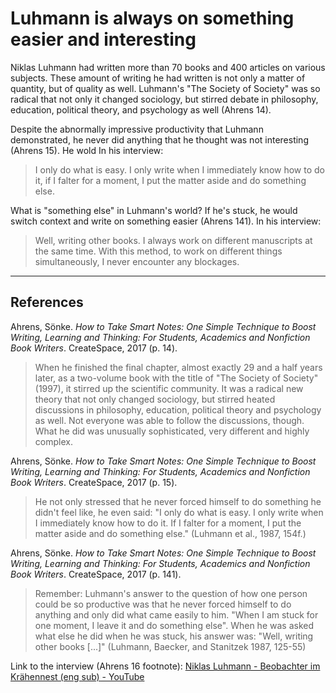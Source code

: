 # Luhmann is always on something easier and interesting
Niklas Luhmann had written more than 70 books and 400 articles on various subjects. These amount of writing he had written is not only a matter of quantity, but of quality as well. Luhmann's "The Society of Society" was so radical that not only it changed sociology, but stirred debate in philosophy, education, political theory, and psychology as well (Ahrens 14).

Despite the abnormally impressive productivity that Luhmann demonstrated, he never did anything that he thought was not interesting (Ahrens 15). He wold In his interview:
> I only do what is easy. I only write when I immediately know how to do it, if I falter for a moment, I put the matter aside and do something else.

What is "something else" in Luhmann's world? If he's stuck, he would switch context and write on something easier (Ahrens 141). In his interview:
> Well, writing other books. I always work on different manuscripts at the same time. With this method, to work on different things simultaneously, I never encounter any blockages.

---
## References
Ahrens, Sönke. *How to Take Smart Notes: One Simple Technique to Boost Writing, Learning and Thinking: For Students, Academics and Nonfiction Book Writers*. CreateSpace, 2017 (p. 14).
> When he finished the final chapter, almost exactly 29 and a half years later, as a two-volume book with the title of "The Society of Society" (1997), it stirred up the scientific community. It was a radical new theory that not only changed sociology, but stirred heated discussions in philosophy, education, political theory and psychology as well. Not everyone was able to follow the discussions, though. What he did was unusually sophisticated, very different and highly complex.

Ahrens, Sönke. *How to Take Smart Notes: One Simple Technique to Boost Writing, Learning and Thinking: For Students, Academics and Nonfiction Book Writers*. CreateSpace, 2017 (p. 15).
> He not only stressed that he never forced himself to do something he didn't feel like, he even said: "I only do what is easy. I only write when I immediately know how to do it. If I falter for a moment, I put the matter aside and do something else." (Luhmann et al., 1987, 154f.)

Ahrens, Sönke. *How to Take Smart Notes: One Simple Technique to Boost Writing, Learning and Thinking: For Students, Academics and Nonfiction Book Writers*. CreateSpace, 2017 (p. 141).
> Remember: Luhmann's answer to the question of how one person could be so productive was that he never forced himself to do anything and only did what came easily to him. "When I am stuck for one moment, I leave it and do something else". When he was asked what else he did when he was stuck, his answer was: "Well, writing other books [...]" (Luhmann, Baecker, and Stanitzek 1987, 125-55)

Link to the interview (Ahrens 16 footnote): [Niklas Luhmann - Beobachter im Krähennest (eng sub) - YouTube](https://www.youtube.com/watch?v=qRSCKSPMuDc&feature=youtu.be)

<!-- #evergreen #thinking #writing -->

<!-- {BearID:A3D65A48-CFFB-48E6-8755-4987756694E4-464-0000320B40F7D27C} -->
